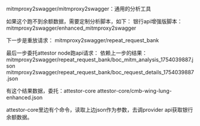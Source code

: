 
mitmproxy2swagger/mitmproxy2swagger：通用的分析工具

如果这个跑不到余额数据，需要定制分析脚本，如下：
银行api增强版脚本：mitmproxy2swagger/enhanced_mitmproxy2swagger

下一步是重放请求：
mitmproxy2swagger/repeat_request_bank

最后一步委托attestor node跑api请求：
依赖上一步的结果：
mitmproxy2swagger/repeat_request_bank/boc_mitm_analysis_1754039887.json
mitmproxy2swagger/repeat_request_bank/boc_request_details_1754039887.json

有这个结果数据，委托：attestor-core
attestor-core/cmb-wing-lung-enhanced.json

attestor-core里边有个命令，读取上边json作为参数，去调provider api获取银行余额数据。